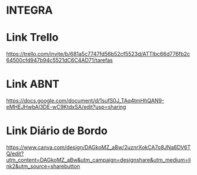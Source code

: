 # INTEGRA

# Link Trello

https://trello.com/invite/b/681a5c7747fd56b52cf5523d/ATTIbc66d776fb2c64500cfd947b94c5521dC6C4AD71/tarefas

# Link ABNT

https://docs.google.com/document/d/1sufS0J_TAq4tmHhQAN9-eMHEJHwbAl3DE-wC9KtdxSA/edit?usp=sharing

# Link Diário de Bordo

https://www.canva.com/design/DAGkoMZ_aBw/2uznrXokCA7o8JNa6DV6TQ/edit?utm_content=DAGkoMZ_aBw&utm_campaign=designshare&utm_medium=link2&utm_source=sharebutton